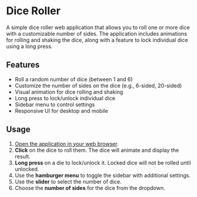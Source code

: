 # Dice Roller

A simple dice roller web application that allows you to roll one or more dice with a customizable number of sides. The application includes animations for rolling and shaking the dice, along with a feature to lock individual dice using a long press.

## Features

- Roll a random number of dice (between 1 and 6)
- Customize the number of sides on the dice (e.g., 6-sided, 20-sided)
- Visual animation for dice rolling and shaking
- Long press to lock/unlock individual dice
- Sidebar menu to control settings
- Responsive UI for desktop and mobile

## Usage

1. [Open the application in your web browser](https://tehes.github.io/dice-roller/).
2. **Click** on the dice to roll them. The dice will animate and display the result.
3. **Long press** on a die to lock/unlock it. Locked dice will not be rolled until unlocked.
4. Use the **hamburger menu** to toggle the sidebar with additional settings.
5. Use the **slider** to select the number of dice.
6. Choose the **number of sides** for the dice from the dropdown.